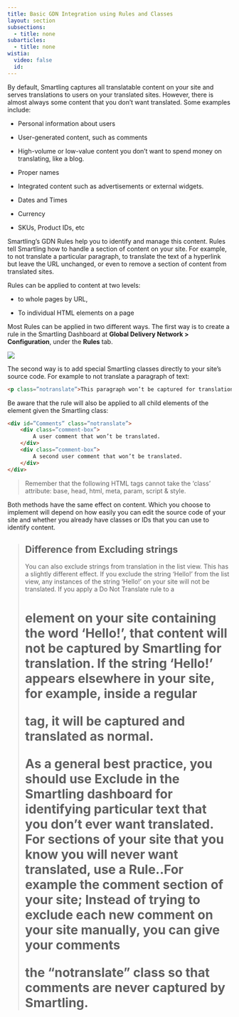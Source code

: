 ```yaml
---
title: Basic GDN Integration using Rules and Classes
layout: section
subsections:
  - title: none
subarticles:
  - title: none
wistia:
  video: false
  id:
---
```


By default, Smartling captures all translatable content on your site and serves translations to users on your translated sites. However, there is almost always some content that you don’t want translated. Some examples include:

*   Personal information about users

*   User-generated content, such as comments

*   High-volume or low-value content you don’t want to spend money on translating, like a blog.

*   Proper names

*   Integrated content such as advertisements or external widgets.

*   Dates and Times

*   Currency

*   SKUs, Product IDs, etc

Smartling’s GDN Rules help you to identify and manage this content. Rules tell Smartling how to handle a section of content on your site. For example, to not translate a particular paragraph, to translate the text of a hyperlink but leave the URL unchanged, or even to remove a section of content from translated sites.

Rules can be applied to content at two levels:

*   to whole pages by URL,

*   To individual HTML elements on a page

Most Rules can be applied in two different ways. The first way is to create a rule in the Smartling Dashboard at **Global Delivery Network > Configuration**, under the **Rules** tab.

![](https://lh6.googleusercontent.com/UefLXkF4mqVZwW84sPNeMhkskzE5khms7NyK0nGWoLPozXompkrgAfkcUaqBmGrO2CVtR0_f2jmI7pvomvNP5p7VpuUpyZPO45DNvthRjtcS_DgQcfIX7Cz_e0iYDUyx4-RBkNm4)

The second way is to add special Smartling classes directly to your site’s source code. For example to not translate a paragraph of text:

~~~html
<p class=”notranslate”>This paragraph won’t be captured for translation</p>
~~~

Be aware that the rule will also be applied to all child elements of the element given the Smartling class:

~~~html
<div id=”Comments” class=”notranslate”>
    <div class=”comment-box”>
        A user comment that won’t be translated.
    </div>
    <div class=”comment-box”>
        A second user comment that won’t be translated.
    </div>
</div>
~~~

> Remember that the following HTML tags cannot take the ‘class’ attribute: base, head, html, meta, param, script & style.

Both methods have the same effect on content. Which you choose to implement will depend on how easily you can edit the source code of your site and whether you already have classes or IDs that you can use to identify content.

<blockquote class="info">

<h2>Difference from Excluding strings</h2>

<p>You can also exclude strings from translation in the list view. This has a slightly different effect. If you exclude the string ‘Hello!’ from the list view, any instances of the string ‘Hello!’ on your site will not be translated. If you apply a Do Not Translate rule to a <code><H1></code> element on your site containing the word ‘Hello!’, that content will not be captured by Smartling for translation. If the string ‘Hello!’ appears elsewhere in your site, for example, inside a regular <code><p></code> tag, it will be captured and translated as normal.</p>

<p>As a general best practice, you should use Exclude in the Smartling dashboard for identifying particular text that you don’t ever want translated. For sections of your site that you know you will never want translated, use a Rule..For example the comment section of your site; Instead of trying to exclude each new comment on your site manually, you can give your comments <code><div></code> the “notranslate” class so that comments are never captured by Smartling.</p>

</blockquote>